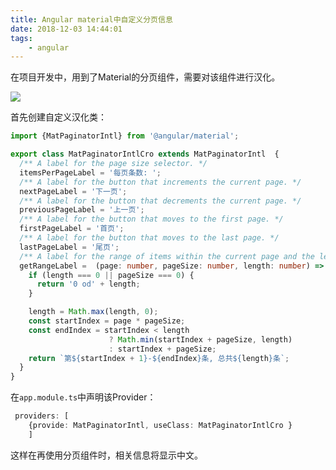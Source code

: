 ```yaml
---
title: Angular material中自定义分页信息
date: 2018-12-03 14:44:01
tags:
    - angular
---
```


在项目开发中，用到了Material的分页组件，需要对该组件进行汉化。

![](https://ws1.sinaimg.cn/large/806e3151ly1fxtkeefsycj20gt065jrd.jpg)

首先创建自定义汉化类：

```typescript
import {MatPaginatorIntl} from '@angular/material';

export class MatPaginatorIntlCro extends MatPaginatorIntl  {
  /** A label for the page size selector. */
  itemsPerPageLabel = '每页条数: ';
  /** A label for the button that increments the current page. */
  nextPageLabel = '下一页';
  /** A label for the button that decrements the current page. */
  previousPageLabel = '上一页';
  /** A label for the button that moves to the first page. */
  firstPageLabel = '首页';
  /** A label for the button that moves to the last page. */
  lastPageLabel = '尾页';
  /** A label for the range of items within the current page and the length of the whole list. */
  getRangeLabel =  (page: number, pageSize: number, length: number) => {
    if (length === 0 || pageSize === 0) {
      return '0 od' + length;
    }

    length = Math.max(length, 0);
    const startIndex = page * pageSize;
    const endIndex = startIndex < length
                      ? Math.min(startIndex + pageSize, length)
                      : startIndex + pageSize;
    return `第${startIndex + 1}-${endIndex}条, 总共${length}条`;
  }
}
```

在`app.module.ts`中声明该Provider：
```typescript
 providers: [
    {provide: MatPaginatorIntl, useClass: MatPaginatorIntlCro }
    ]
```
这样在再使用分页组件时，相关信息将显示中文。